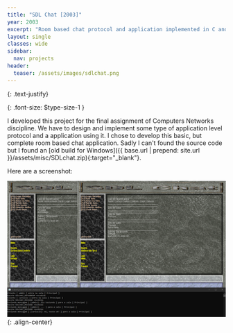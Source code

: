 ```yaml
---
title: "SDL Chat [2003]"
year: 2003
excerpt: "Room based chat protocol and application implemented in C and SDL"
layout: single
classes: wide
sidebar:
  nav: projects
header:
  teaser: /assets/images/sdlchat.png
---
```


{: .text-justify}

{: .font-size: $type-size-1 }

I developed this project for the final assignment of Computers Networks discipline. We have to design and implement some type of application level protocol and a application using it. I chose to develop this basic, but complete room based chat application. Sadly I can't found the source code but I found an [old build for Windows]({{ base.url | prepend: site.url }}/assets/misc/SDLchat.zip){:target="_blank"}.

Here are a screenshot:

![image-center](/assets/images/sdlchat.png){: .align-center}